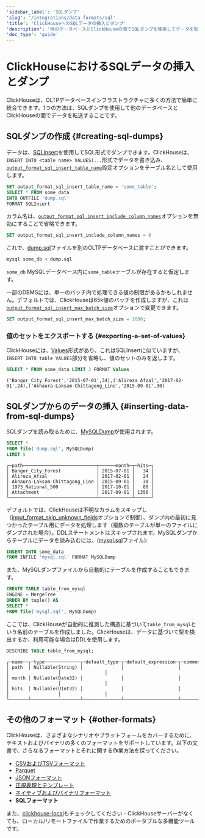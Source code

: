 ```yaml
---
'sidebar_label': 'SQLダンプ'
'slug': '/integrations/data-formats/sql'
'title': 'ClickHouseへのSQLデータの挿入とダンプ'
'description': '他のデータベースとClickHouseの間でSQLダンプを使用してデータを転送する方法を説明するページ。'
'doc_type': 'guide'
---
```



# ClickHouseにおけるSQLデータの挿入とダンプ

ClickHouseは、OLTPデータベースインフラストラクチャに多くの方法で簡単に統合できます。1つの方法は、SQLダンプを使用して他のデータベースとClickHouseの間でデータを転送することです。

## SQLダンプの作成 {#creating-sql-dumps}

データは、[SQLInsert](/interfaces/formats.md/#sqlinsert)を使用してSQL形式でダンプできます。ClickHouseは、`INSERT INTO <table name> VALUES(...`形式でデータを書き込み、[`output_format_sql_insert_table_name`](/operations/settings/settings-formats.md/#output_format_sql_insert_table_name)設定オプションをテーブル名として使用します。

```sql
SET output_format_sql_insert_table_name = 'some_table';
SELECT * FROM some_data
INTO OUTFILE 'dump.sql'
FORMAT SQLInsert
```

カラム名は、[`output_format_sql_insert_include_column_names`](/operations/settings/settings-formats.md/#output_format_sql_insert_include_column_names)オプションを無効にすることで省略できます。

```sql
SET output_format_sql_insert_include_column_names = 0
```

これで、[dump.sql](assets/dump.sql)ファイルを別のOLTPデータベースに渡すことができます。

```bash
mysql some_db < dump.sql
```

`some_db` MySQLデータベース内に`some_table`テーブルが存在すると仮定します。

一部のDBMSには、単一のバッチ内で処理できる値の制限があるかもしれません。デフォルトでは、ClickHouseは65k値のバッチを作成しますが、これは[`output_format_sql_insert_max_batch_size`](/operations/settings/settings-formats.md/#output_format_sql_insert_max_batch_size)オプションで変更できます。

```sql
SET output_format_sql_insert_max_batch_size = 1000;
```

### 値のセットをエクスポートする {#exporting-a-set-of-values}

ClickHouseには、[Values](/interfaces/formats.md/#data-format-values)形式があり、これはSQLInsertに似ていますが、`INSERT INTO table VALUES`部分を省略し、値のセットのみを返します。

```sql
SELECT * FROM some_data LIMIT 3 FORMAT Values
```
```response
('Bangor_City_Forest','2015-07-01',34),('Alireza_Afzal','2017-02-01',24),('Akhaura-Laksam-Chittagong_Line','2015-09-01',30)
```

## SQLダンプからのデータの挿入 {#inserting-data-from-sql-dumps}

SQLダンプを読み取るために、[MySQLDump](/interfaces/formats.md/#mysqldump)が使用されます。

```sql
SELECT *
FROM file('dump.sql', MySQLDump)
LIMIT 5
```
```response
┌─path───────────────────────────┬──────month─┬─hits─┐
│ Bangor_City_Forest             │ 2015-07-01 │   34 │
│ Alireza_Afzal                  │ 2017-02-01 │   24 │
│ Akhaura-Laksam-Chittagong_Line │ 2015-09-01 │   30 │
│ 1973_National_500              │ 2017-10-01 │   80 │
│ Attachment                     │ 2017-09-01 │ 1356 │
└────────────────────────────────┴────────────┴──────┘
```

デフォルトでは、ClickHouseは不明なカラムをスキップし（[input_format_skip_unknown_fields](/operations/settings/settings-formats.md/#input_format_skip_unknown_fields)オプションで制御）、ダンプ内の最初に見つかったテーブル用にデータを処理します（複数のテーブルが単一のファイルにダンプされた場合）。DDLステートメントはスキップされます。MySQLダンプからテーブルにデータを読み込むには、([mysql.sql](assets/mysql.sql)ファイル):

```sql
INSERT INTO some_data
FROM INFILE 'mysql.sql' FORMAT MySQLDump
```

また、MySQLダンプファイルから自動的にテーブルを作成することもできます。

```sql
CREATE TABLE table_from_mysql
ENGINE = MergeTree
ORDER BY tuple() AS
SELECT *
FROM file('mysql.sql', MySQLDump)
```

ここでは、ClickHouseが自動的に推測した構造に基づいて`table_from_mysql`という名前のテーブルを作成しました。ClickHouseは、データに基づいて型を検出するか、利用可能な場合はDDLを使用します。

```sql
DESCRIBE TABLE table_from_mysql;
```
```response
┌─name──┬─type─────────────┬─default_type─┬─default_expression─┬─comment─┬─codec_expression─┬─ttl_expression─┐
│ path  │ Nullable(String) │              │                    │         │                  │                │
│ month │ Nullable(Date32) │              │                    │         │                  │                │
│ hits  │ Nullable(UInt32) │              │                    │         │                  │                │
└───────┴──────────────────┴──────────────┴────────────────────┴─────────┴──────────────────┴────────────────┘
```

## その他のフォーマット {#other-formats}

ClickHouseは、さまざまなシナリオやプラットフォームをカバーするために、テキストおよびバイナリの多くのフォーマットをサポートしています。以下の文書で、さらなるフォーマットとそれに関する作業方法を探ってください。

- [CSVおよびTSVフォーマット](csv-tsv.md)
- [Parquet](parquet.md)
- [JSONフォーマット](/integrations/data-ingestion/data-formats/json/intro.md)
- [正規表現とテンプレート](templates-regex.md)
- [ネイティブおよびバイナリフォーマット](binary.md)
- **SQLフォーマット**

また、[clickhouse-local](https://clickhouse.com/blog/extracting-converting-querying-local-files-with-sql-clickhouse-local)もチェックしてください - ClickHouseサーバーがなくても、ローカル/リモートファイルで作業するためのポータブルな多機能ツールです。

